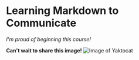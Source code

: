 # Learning Markdown to Communicate
_I'm proud of beginning this course!_

__Can't wait to share this image!__
![Image of Yaktocat](https://octodex.github.com/images/yaktocat.png)
